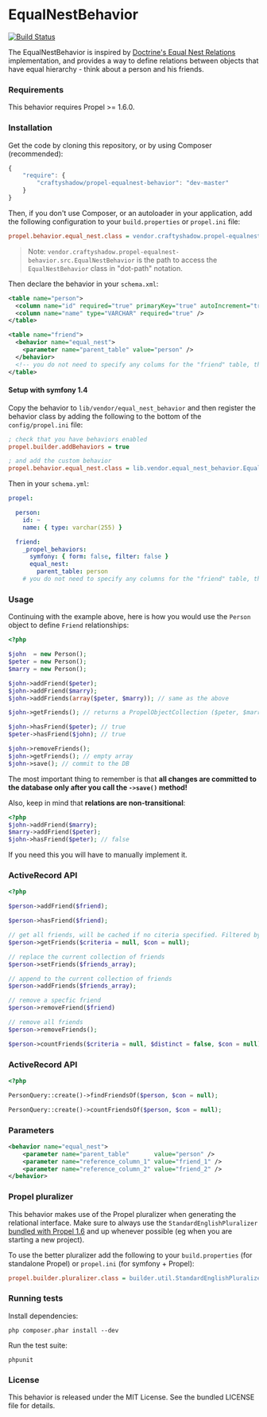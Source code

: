 EqualNestBehavior
================

[![Build Status](https://secure.travis-ci.org/CraftyShadow/EqualNestBehavior.png?branch=master)](http://travis-ci.org/CraftyShadow/EqualNestBehavior)

The EqualNestBehavior is inspired by [Doctrine's Equal Nest Relations](http://www.doctrine-project.org/documentation/manual/1_0/en/defining-models:relationships:join-table-associations:self-referencing-nest-relations:equal-nest-relations)
implementation, and provides a way to define relations between objects that have
equal hierarchy - think about a person and his friends.


### Requirements

This behavior requires Propel >= 1.6.0.


### Installation

Get the code by cloning this repository, or by using Composer (recommended):

```javascript
{
    "require": {
        "craftyshadow/propel-equalnest-behavior": "dev-master"
    }
}
```

Then, if you don't use Composer, or an autoloader in your application, add the
following configuration to your `build.properties` or `propel.ini` file:

```ini
propel.behavior.equal_nest.class = vendor.craftyshadow.propel-equalnest-behavior.src.EqualNestBehavior
```

> Note: `vendor.craftyshadow.propel-equalnest-behavior.src.EqualNestBehavior` is the path to access the `EqualNestBehavior` class in "dot-path" notation.


Then declare the behavior in your `schema.xml`:

```xml
<table name="person">
  <column name="id" required="true" primaryKey="true" autoIncrement="true" type="INTEGER" />
  <column name="name" type="VARCHAR" required="true" />
</table>

<table name="friend">
  <behavior name="equal_nest">
    <parameter name="parent_table" value="person" />
  </behavior>
  <!-- you do not need to specify any colums for the "friend" table, the behavior will add them automatically -->
</table>
```


#### Setup with symfony 1.4

Copy the behavior to `lib/vendor/equal_nest_behavior` and then register the
behavior class by adding the following to the bottom of the `config/propel.ini`
file:

```ini
; check that you have behaviors enabled
propel.builder.addBehaviors = true

; and add the custom behavior
propel.behavior.equal_nest.class = lib.vendor.equal_nest_behavior.EqualNestBehavior
```

Then in your `schema.yml`:

```yaml
propel:

  person:
    id: ~
    name: { type: varchar(255) }

  friend:
    _propel_behaviors:
      symfony: { form: false, filter: false }
      equal_nest:
        parent_table: person
    # you do not need to specify any columns for the "friend" table, the behavior will add them automatically
```


### Usage

Continuing with the example above, here is how you would use the `Person` object
to define `Friend` relationships:

```php
<?php

$john  = new Person();
$peter = new Person();
$marry = new Person();

$john->addFriend($peter);
$john->addFriend($marry);
$john->addFriends(array($peter, $marry)); // same as the above

$john->getFriends(); // returns a PropelObjectCollection ($peter, $marry)

$john->hasFriend($peter); // true
$peter->hasFriend($john); // true

$john->removeFriends();
$john->getFriends(); // empty array
$john->save(); // commit to the DB
```

The most important thing to remember is that **all changes are committed to the
database only after you call the `->save()` method!**

Also, keep in mind that **relations are non-transitional**:

```php
<?php
$john->addFriend($marry);
$marry->addFriend($peter);
$john->hasFriend($peter); // false
```

If you need this you will have to manually implement it.


### ActiveRecord API

```php
<?php

$person->addFriend($friend);

$person->hasFriend($friend);

// get all friends, will be cached if no citeria specified. Filtered by the criteria otherwize
$person->getFriends($criteria = null, $con = null);

// replace the current collection of friends
$person->setFriends($friends_array);

// append to the current collection of friends
$person->addFriends($friends_array);

// remove a specfic friend
$person->removeFriend($friend)

// remove all friends
$person->removeFriends();

$person->countFriends($criteria = null, $distinct = false, $con = null);
```


### ActiveRecord API

```php
<?php

PersonQuery::create()->findFriendsOf($person, $con = null);

PersonQuery::create()->countFriendsOf($person, $con = null);
```


### Parameters

```xml
<behavior name="equal_nest">
    <parameter name="parent_table"       value="person" />
    <parameter name="reference_column_1" value="friend_1" />
    <parameter name="reference_column_2" value="friend_2" />
</behavior>
```


### Propel pluralizer

This behavior makes use of the Propel pluralizer when generating the relational
interface. Make sure to always use the `StandardEnglishPluralizer`
[bundled with Propel 1.6](http://propel.posterous.com/propel-gets-better-at-naming-things)
and up whenever possible (eg when you are starting a new project).

To use the better pluralizer add the following to your `build.properties` (for
standalone Propel) or `propel.ini` (for symfony + Propel):

```ini
propel.builder.pluralizer.class = builder.util.StandardEnglishPluralizer
```


### Running tests

Install dependencies:

    php composer.phar install --dev

Run the test suite:

    phpunit


### License

This behavior is released under the MIT License. See the bundled LICENSE file for details.
